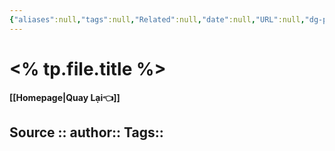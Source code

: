 ```yaml
---
{"aliases":null,"tags":null,"Related":null,"date":null,"URL":null,"dg-publish":true,"image":null,"permalink":"/Template/TEMPLATE 01/","dgPassFrontmatter":true,"noteIcon":"2","created":"2024-02-29T09:58:48.883+07:00","updated":"2024-01-31T12:48:14.000+07:00"}
---
```


# <% tp.file.title %>
**[[Homepage\|Quay Lại👈]]**

Source ::
author::
Tags::
---

